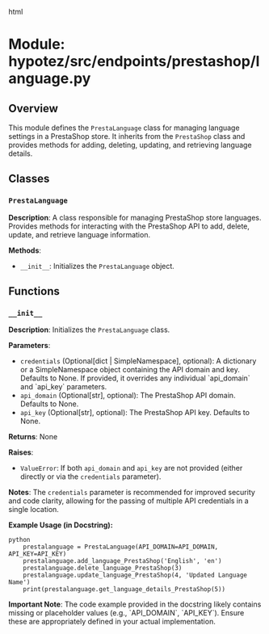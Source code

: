 html
<h1>Module: hypotez/src/endpoints/prestashop/language.py</h1>

<h2>Overview</h2>
<p>This module defines the <code>PrestaLanguage</code> class for managing language settings in a PrestaShop store. It inherits from the <code>PrestaShop</code> class and provides methods for adding, deleting, updating, and retrieving language details.</p>

<h2>Classes</h2>

<h3><code>PrestaLanguage</code></h3>

<p><strong>Description</strong>: A class responsible for managing PrestaShop store languages.  Provides methods for interacting with the PrestaShop API to add, delete, update, and retrieve language information. </p>

<p><strong>Methods</strong>:</p>
<ul>
  <li><code>__init__</code>: Initializes the <code>PrestaLanguage</code> object.</li>
</ul>


<h2>Functions</h2>


<h3><code>__init__</code></h3>

<p><strong>Description</strong>: Initializes the <code>PrestaLanguage</code> class. </p>

<p><strong>Parameters</strong>:</p>
<ul>
  <li><code>credentials</code> (Optional[dict | SimpleNamespace], optional): A dictionary or a SimpleNamespace object containing the API domain and key. Defaults to None.  If provided, it overrides any individual `api_domain` and `api_key` parameters. </li>
  <li><code>api_domain</code> (Optional[str], optional): The PrestaShop API domain. Defaults to None.  </li>
  <li><code>api_key</code> (Optional[str], optional): The PrestaShop API key. Defaults to None. </li>
</ul>

<p><strong>Returns</strong>:  None</p>


<p><strong>Raises</strong>:</p>
<ul>
  <li><code>ValueError</code>: If both <code>api_domain</code> and <code>api_key</code> are not provided (either directly or via the <code>credentials</code> parameter).</li>
</ul>


<p><strong>Notes</strong>: The <code>credentials</code> parameter is recommended for improved security and code clarity, allowing for the passing of multiple API credentials in a single location.</p>

<p><strong>Example Usage (in Docstring):</strong></p>
<pre><code>python
    prestalanguage = PrestaLanguage(API_DOMAIN=API_DOMAIN, API_KEY=API_KEY)
    prestalanguage.add_language_PrestaShop('English', 'en')
    prestalanguage.delete_language_PrestaShop(3)
    prestalanguage.update_language_PrestaShop(4, 'Updated Language Name')
    print(prestalanguage.get_language_details_PrestaShop(5))
</code></pre>

<p><strong>Important Note</strong>:  The code example provided in the docstring likely contains missing or placeholder values (e.g., `API_DOMAIN`, `API_KEY`).  Ensure these are appropriately defined in your actual implementation. </p>